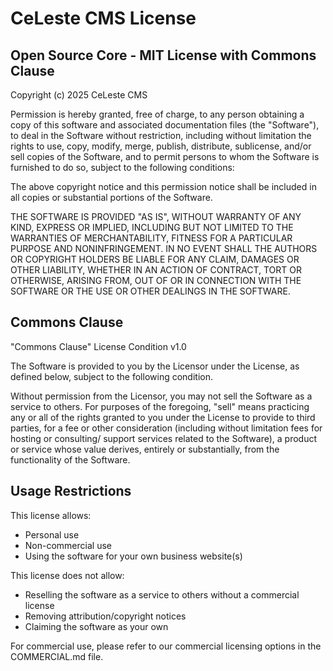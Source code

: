 # CeLeste CMS License

## Open Source Core - MIT License with Commons Clause

Copyright (c) 2025 CeLeste CMS

Permission is hereby granted, free of charge, to any person obtaining a copy of this software and associated documentation files (the "Software"), to deal in the Software without restriction, including without limitation the rights to use, copy, modify, merge, publish, distribute, sublicense, and/or sell copies of the Software, and to permit persons to whom the Software is furnished to do so, subject to the following conditions:

The above copyright notice and this permission notice shall be included in all copies or substantial portions of the Software.

THE SOFTWARE IS PROVIDED "AS IS", WITHOUT WARRANTY OF ANY KIND, EXPRESS OR IMPLIED, INCLUDING BUT NOT LIMITED TO THE WARRANTIES OF MERCHANTABILITY, FITNESS FOR A PARTICULAR PURPOSE AND NONINFRINGEMENT. IN NO EVENT SHALL THE AUTHORS OR COPYRIGHT HOLDERS BE LIABLE FOR ANY CLAIM, DAMAGES OR OTHER LIABILITY, WHETHER IN AN ACTION OF CONTRACT, TORT OR OTHERWISE, ARISING FROM, OUT OF OR IN CONNECTION WITH THE SOFTWARE OR THE USE OR OTHER DEALINGS IN THE SOFTWARE.

## Commons Clause

"Commons Clause" License Condition v1.0

The Software is provided to you by the Licensor under the License, as defined below, subject to the following condition.

Without permission from the Licensor, you may not sell the Software as a service to others. For purposes of the foregoing, "sell" means practicing any or all of the rights granted to you under the License to provide to third parties, for a fee or other consideration (including without limitation fees for hosting or consulting/ support services related to the Software), a product or service whose value derives, entirely or substantially, from the functionality of the Software.

## Usage Restrictions

This license allows:
- Personal use
- Non-commercial use
- Using the software for your own business website(s)

This license does not allow:
- Reselling the software as a service to others without a commercial license
- Removing attribution/copyright notices
- Claiming the software as your own

For commercial use, please refer to our commercial licensing options in the COMMERCIAL.md file.
